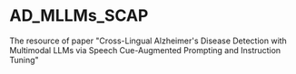 # AD_MLLMs_SCAP
The resource of paper "Cross-Lingual Alzheimer's Disease Detection with Multimodal LLMs via Speech Cue-Augmented Prompting and Instruction Tuning"
